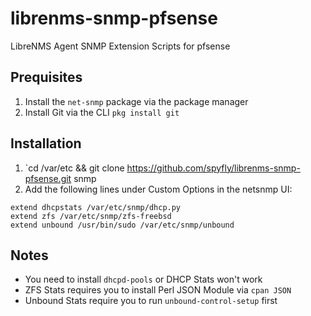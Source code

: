 # librenms-snmp-pfsense
LibreNMS Agent SNMP Extension Scripts for pfsense

## Prequisites
1. Install the `net-snmp` package via the package manager
2. Install Git via the CLI `pkg install git`

## Installation
1. `cd /var/etc && git clone https://github.com/spyfly/librenms-snmp-pfsense.git snmp
2. Add the following lines under Custom Options in the netsnmp UI: 
```
extend dhcpstats /var/etc/snmp/dhcp.py
extend zfs /var/etc/snmp/zfs-freebsd
extend unbound /usr/bin/sudo /var/etc/snmp/unbound
```

## Notes
- You need to install `dhcpd-pools` or DHCP Stats won't work
- ZFS Stats requires you to install Perl JSON Module via `cpan JSON`
- Unbound Stats require you to run `unbound-control-setup` first
